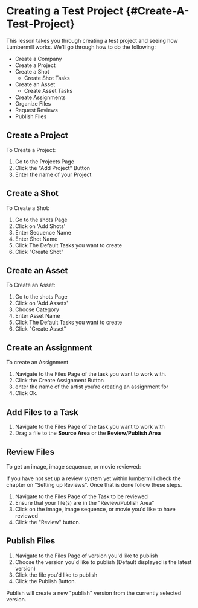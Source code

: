 # Creating a Test Project {#Create-A-Test-Project}

This lesson takes you through creating a test project and seeing how Lumbermill works. We'll go through how to do the following:

- Create a Company
- Create a Project
- Create a Shot
    - Create Shot Tasks
- Create an Asset
    - Create Asset Tasks
- Create Assignments
- Organize Files
- Request Reviews
- Publish Files

## Create a Project

To Create a Project:

1) Go to the Projects Page
2) Click the "Add Project" Button
3) Enter the name of your Project

## Create a Shot

To Create a Shot:

1) Go to the shots Page
2) Click on 'Add Shots'
3) Enter Sequence Name
4) Enter Shot Name
5) Click The Default Tasks you want to create
6) Click "Create Shot"

## Create an Asset

To Create an Asset:

1) Go to the shots Page
2) Click on 'Add Assets'
3) Choose Category
4) Enter Asset Name
5) Click The Default Tasks you want to create
6) Click "Create Asset"

## Create an Assignment

To create an Assignment

1) Navigate to the Files Page of the task you want to work with.
3) Click the Create Assignment Button
4) enter the name of the artist you're creating an assignment for
5) Click Ok.

## Add Files to a Task

1) Navigate to the Files Page of the task you want to work with
2) Drag a file to the **Source Area** or the **Review/Publish Area**

## Review Files

To get an image, image sequence, or movie reviewed:

If you have not set up a review system yet within lumbermill check the chapter on "Setting up Reviews".  Once that is done follow these steps.

1) Navigate to the Files Page of the Task to be reviewed
2) Ensure that your file(s) are in the "Review/Publish Area"
3) Click on the image, image sequence, or movie you'd like to have reviewed
4) Click the "Review" button.

## Publish Files

1) Navigate to the Files Page of version you'd like to publish
2) Choose the version you'd like to publish (Default displayed is the latest version)
3) Click the file you'd like to publish
4) Click the Publish Button.

Publish will create a new "publish" version from the currently selected version. 

